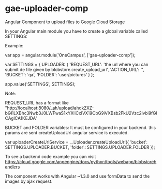 # gae-uploader-comp
Angular Component to upload files to Google Cloud Storage

In your Angular main module you have to create a global variable called SETTINGS:

Example:

var app = angular.module('OneCampus', ['gae-uploader-comp']);

var SETTINGS = {
    UPLOADER: {
        'REQUEST_URL': 'the url where you can submit de file given by blobstore.create_upload_url',
        'ACTION_URL': '',
        'BUCKET': 'qa',
        'FOLDER': 'user/pictures'
    }
};

app.value('SETTINGS', SETTINGS);

Note:

REQUEST_URL has a format like "http://localhost:8080/_ah/upload/ahdkZXZ-bGl1LXBhc3Nwb3J0LWFwaS1xYXIiCxIVX19CbG9iVXBsb2FkU2Vzc2lvbl9fGICAgICA1KEJDA"

BUCKET and FOLDER variables: It must be configured in your backend. this params are sent createUploadUrl angular service is executed.

var uploaderCreateUrlService = __Uploader.createUploadUrl({
    'bucket': SETTINGS.UPLOADER.BUCKET,
    'folder': SETTINGS.UPLOADER.FOLDER
});


To see a backend code example you can  visit https://cloud.google.com/appengine/docs/python/tools/webapp/blobstorehandlers

The component works with Angular ~1.3.0 and use formData to send the images by ajax request.
